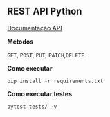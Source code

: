 ## REST API Python 

[Documentação API](https://veiculosapi.herokuapp.com/api/docs)

**Métodos**

`GET`, `POST`, `PUT`, `PATCH`,`DELETE`

**Como executar**

`pip install -r requirements.txt`

**Como executar testes**

`pytest tests/ -v`


